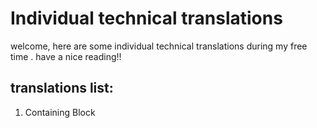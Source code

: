 # Individual technical translations

welcome, here are some individual technical translations during my free time . 
have a nice reading!!

## translations list:

1. Containing Block 

